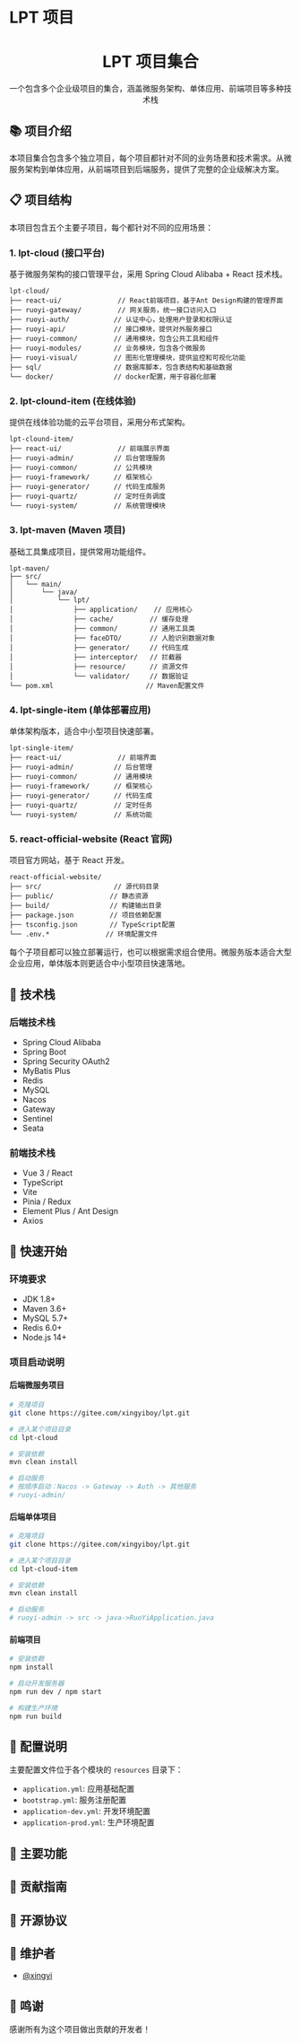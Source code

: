 # LPT 项目

<div align="center">
<h1>LPT 项目集合</h1>
</div>

<div align="center">
一个包含多个企业级项目的集合，涵盖微服务架构、单体应用、前端项目等多种技术栈
</div>

## 📚 项目介绍

本项目集合包含多个独立项目，每个项目都针对不同的业务场景和技术需求。从微服务架构到单体应用，从前端项目到后端服务，提供了完整的企业级解决方案。

## 📋 项目结构

本项目包含五个主要子项目，每个都针对不同的应用场景：

### 1. lpt-cloud (接口平台)

基于微服务架构的接口管理平台，采用 Spring Cloud Alibaba + React 技术栈。

```
lpt-cloud/
├── react-ui/              // React前端项目，基于Ant Design构建的管理界面
├── ruoyi-gateway/         // 网关服务，统一接口访问入口
├── ruoyi-auth/           // 认证中心，处理用户登录和权限认证
├── ruoyi-api/            // 接口模块，提供对外服务接口
├── ruoyi-common/         // 通用模块，包含公共工具和组件
├── ruoyi-modules/        // 业务模块，包含各个微服务
├── ruoyi-visual/         // 图形化管理模块，提供监控和可视化功能
├── sql/                  // 数据库脚本，包含表结构和基础数据
└── docker/               // docker配置，用于容器化部署
```

### 2. lpt-clound-item (在线体验)

提供在线体验功能的云平台项目，采用分布式架构。

```
lpt-clound-item/
├── react-ui/              // 前端展示界面
├── ruoyi-admin/          // 后台管理服务
├── ruoyi-common/         // 公共模块
├── ruoyi-framework/      // 框架核心
├── ruoyi-generator/      // 代码生成服务
├── ruoyi-quartz/         // 定时任务调度
└── ruoyi-system/         // 系统管理模块
```

### 3. lpt-maven (Maven 项目)

基础工具集成项目，提供常用功能组件。

```
lpt-maven/
├── src/
│   └── main/
│       └── java/
│           └── lpt/
│               ├── application/    // 应用核心
│               ├── cache/         // 缓存处理
│               ├── common/        // 通用工具类
│               ├── faceDTO/       // 人脸识别数据对象
│               ├── generator/     // 代码生成
│               ├── interceptor/   // 拦截器
│               ├── resource/      // 资源文件
│               └── validator/     // 数据验证
└── pom.xml                       // Maven配置文件
```

### 4. lpt-single-item (单体部署应用)

单体架构版本，适合中小型项目快速部署。

```
lpt-single-item/
├── react-ui/              // 前端界面
├── ruoyi-admin/          // 后台管理
├── ruoyi-common/         // 通用模块
├── ruoyi-framework/      // 框架核心
├── ruoyi-generator/      // 代码生成
├── ruoyi-quartz/         // 定时任务
└── ruoyi-system/         // 系统功能
```

### 5. react-official-website (React 官网)

项目官方网站，基于 React 开发。

```
react-official-website/
├── src/                  // 源代码目录
├── public/              // 静态资源
├── build/               // 构建输出目录
├── package.json         // 项目依赖配置
├── tsconfig.json        // TypeScript配置
└── .env.*              // 环境配置文件
```

每个子项目都可以独立部署运行，也可以根据需求组合使用。微服务版本适合大型企业应用，单体版本则更适合中小型项目快速落地。

## 🔨 技术栈

### 后端技术栈

- Spring Cloud Alibaba
- Spring Boot
- Spring Security OAuth2
- MyBatis Plus
- Redis
- MySQL
- Nacos
- Gateway
- Sentinel
- Seata

### 前端技术栈

- Vue 3 / React
- TypeScript
- Vite
- Pinia / Redux
- Element Plus / Ant Design
- Axios

## 🚀 快速开始

### 环境要求

- JDK 1.8+
- Maven 3.6+
- MySQL 5.7+
- Redis 6.0+
- Node.js 14+

### 项目启动说明

#### 后端微服务项目

```bash
# 克隆项目
git clone https://gitee.com/xingyiboy/lpt.git

# 进入某个项目目录
cd lpt-cloud

# 安装依赖
mvn clean install

# 启动服务
# 按顺序启动：Nacos -> Gateway -> Auth -> 其他服务
# ruoyi-admin/
```

#### 后端单体项目

```bash
# 克隆项目
git clone https://gitee.com/xingyiboy/lpt.git

# 进入某个项目目录
cd lpt-cloud-item

# 安装依赖
mvn clean install

# 启动服务
# ruoyi-admin -> src -> java->RuoYiApplication.java
```

#### 前端项目

```bash
# 安装依赖
npm install

# 启动开发服务器
npm run dev / npm start

# 构建生产环境
npm run build
```

## 🔧 配置说明

主要配置文件位于各个模块的 `resources` 目录下：

- `application.yml`: 应用基础配置
- `bootstrap.yml`: 服务注册配置
- `application-dev.yml`: 开发环境配置
- `application-prod.yml`: 生产环境配置

## 🌟 主要功能

## 🤝 贡献指南

## 📄 开源协议

## 👥 维护者

- [@xingyi](https://gitee.com/xingyiboy)

## 🙏 鸣谢

感谢所有为这个项目做出贡献的开发者！
